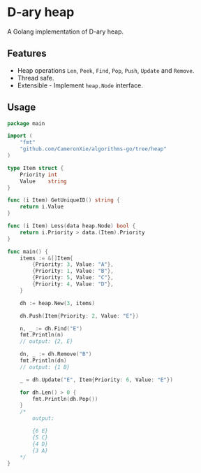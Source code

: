# D-ary heap

A Golang implementation of D-ary heap.

## Features

* Heap operations `Len`, `Peek`, `Find`, `Pop`, `Push`, `Update` and `Remove`.
* Thread safe.
* Extensible - Implement `heap.Node` interface.

## Usage

```go
package main

import (
	"fmt"
	"github.com/CameronXie/algorithms-go/tree/heap"
)

type Item struct {
	Priority int
	Value    string
}

func (i Item) GetUniqueID() string {
	return i.Value
}

func (i Item) Less(data heap.Node) bool {
	return i.Priority > data.(Item).Priority
}

func main() {
	items := &[]Item{
		{Priority: 3, Value: "A"},
		{Priority: 1, Value: "B"},
		{Priority: 5, Value: "C"},
		{Priority: 4, Value: "D"},
	}

	dh := heap.New(3, items)

	dh.Push(Item{Priority: 2, Value: "E"})

	n, _ := dh.Find("E")
	fmt.Println(n)
	// output: {2, E}

	dn, _ := dh.Remove("B")
	fmt.Println(dn)
	// output: {1 B}

	_ = dh.Update("E", Item{Priority: 6, Value: "E"})

	for dh.Len() > 0 {
		fmt.Println(dh.Pop())
	}
	/*
	    output:

		{6 E}
		{5 C}
		{4 D}
		{3 A}
	*/
}
```
